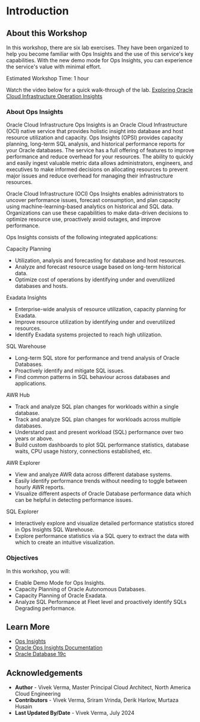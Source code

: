 ﻿# Introduction

## About this Workshop

In this workshop, there are six lab exercises. They have been organized to help you become familiar with Ops Insights and the use of this service's key capabilities. With the new demo mode for Ops Insights, you can experience the service's value with minimal effort.

Estimated Workshop Time: 1 hour

Watch the video below for a quick walk-through of the lab.
[Exploring Oracle Cloud Infrastructure Operation Insights](videohub:1_fuoh53zk)

### About Ops Insights

Oracle Cloud Infrastructure Ops Insights is an Oracle Cloud Infrastructure (OCI) native service that provides holistic insight into database and host resource utilization and capacity.  Ops Insights (OPSI) provides capacity planning, long-term SQL analysis, and historical performance reports for your Oracle databases. The service has a full offering of features to improve performance and reduce overhead for your resources. The ability to quickly and easily ingest valuable metric data allows administrators, engineers, and executives to make informed decisions on allocating resources to prevent major issues and reduce overhead for managing their infrastructure resources.

Oracle Cloud Infrastructure (OCI) Ops Insights enables administrators to uncover performance issues, forecast consumption, and plan capacity using machine-learning-based analytics on historical and SQL data. Organizations can use these capabilities to make data-driven decisions to optimize resource use, proactively avoid outages, and improve performance.

Ops Insights consists of the following integrated applications:

Capacity Planning

* Utilization, analysis and forecasting for database and host resources.
* Analyze and forecast resource usage based on long-term historical data.
* Optimize cost of operations by identifying under and overutilized databases and hosts.

Exadata Insights

* Enterprise-wide analysis of resource utilization, capacity planning for Exadata.
* Improve resource utilization by identifying under and overutilized resources.
* Identify Exadata systems projected to reach high utilization.

SQL Warehouse

* Long-term SQL store for performance and trend analysis of Oracle Databases.
* Proactively identify and mitigate SQL issues.
* Find common patterns in SQL behaviour across databases and applications.

AWR Hub

* Track and analyze SQL plan changes for workloads within a single database.
* Track and analyze SQL plan changes for workloads across multiple databases.
* Understand past and present workload (SQL) performance over two years or above.
* Build custom dashboards to plot SQL performance statistics, database waits, CPU usage history, connections established, etc.

AWR Explorer

* View and analyze AWR data across different database systems.
* Easily identify performance trends without needing to toggle between hourly AWR reports.
* Visualize different aspects of Oracle Database performance data which can be helpful in detecting performance issues.

SQL Explorer

* Interactively explore and visualize detailed performance statistics stored in Ops Insights SQL Warehouse.
* Explore performance statistics via a SQL query to extract the data with which to create an intuitive visualization.

### Objectives

In this workshop, you will:
* Enable Demo Mode for Ops Insights.
* Capacity Planning of Oracle Autonomous Databases.
* Capacity Planning of Oracle Exadata.
* Analyze SQL Performance at Fleet level and proactively identify SQLs Degrading performance.

## Learn More

- [Ops Insights]( https://www.oracle.com/manageability/operations-insights/)
- [Oracle Ops Insights Documentation]( https://docs.oracle.com/en-us/iaas/operations-insights/index.html)
- [Oracle Database 19c]( https://www.oracle.com/database/)

## Acknowledgements

- **Author** - Vivek Verma, Master Principal Cloud Architect, North America Cloud Engineering
- **Contributors** - Vivek Verma, Sriram Vrinda, Derik Harlow, Murtaza Husain
- **Last Updated By/Date** - Vivek Verma, July 2024